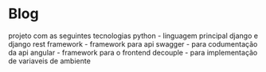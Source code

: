 # Blog

projeto com as seguintes tecnologias
python - linguagem principal
django e django rest framework - framework para api
swagger - para codumentação da api
angular - framework para o frontend
decouple - para implementação de variaveis de ambiente
